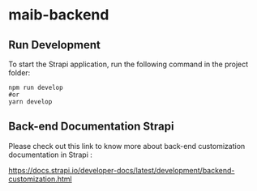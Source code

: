 # maib-backend

## Run Development

To start the Strapi application, run the following command in the project folder:

```
npm run develop
#or
yarn develop
```

## Back-end Documentation Strapi

Please check out this link to know more about back-end customization documentation in Strapi :

https://docs.strapi.io/developer-docs/latest/development/backend-customization.html
